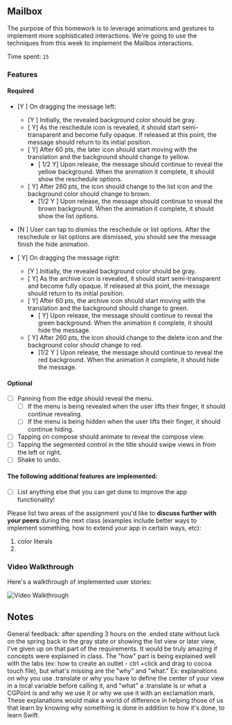 ## Mailbox

The purpose of this homework is to leverage animations and gestures to implement more sophisticated interactions. We're going to use the techniques from this week to implement the Mailbox interactions.

Time spent: `15`

### Features

#### Required

- [Y ] On dragging the message left:
  - [Y ] Initially, the revealed background color should be gray.
  - [ Y] As the reschedule icon is revealed, it should start semi-transparent and become fully opaque. If released at this point, the message should return to its initial position.
  - [ Y] After 60 pts, the later icon should start moving with the translation and the background should change to yellow.
    - [ 1/2 Y] Upon release, the message should continue to reveal the yellow background. When the animation it complete, it should show the reschedule options.
  - [ Y] After 260 pts, the icon should change to the list icon and the background color should change to brown.
    - [1/2 Y ] Upon release, the message should continue to reveal the brown background. When the animation it complete, it should show the list options.

- [N ] User can tap to dismiss the reschedule or list options. After the reschedule or list options are dismissed, you should see the message finish the hide animation.
- [ Y] On dragging the message right:
  - [Y ] Initially, the revealed background color should be gray.
  - [ Y] As the archive icon is revealed, it should start semi-transparent and become fully opaque. If released at this point, the message should return to its initial position.
  - [ Y] After 60 pts, the archive icon should start moving with the translation and the background should change to green.
    - [ Y] Upon release, the message should continue to reveal the green background. When the animation it complete, it should hide the message.
  - [ Y] After 260 pts, the icon should change to the delete icon and the background color should change to red.
    - [1/2 Y ] Upon release, the message should continue to reveal the red background. When the animation it complete, it should hide the message.


#### Optional

- [ ] Panning from the edge should reveal the menu.
  - [ ] If the menu is being revealed when the user lifts their finger, it should continue revealing.
  - [ ] If the menu is being hidden when the user lifts their finger, it should continue hiding.
- [ ] Tapping on compose should animate to reveal the compose view.
- [ ] Tapping the segmented control in the title should swipe views in from the left or right.
- [ ] Shake to undo.

#### The following **additional** features are implemented:

- [ ] List anything else that you can get done to improve the app functionality!

Please list two areas of the assignment you'd like to **discuss further with your peers** during the next class (examples include better ways to implement something, how to extend your app in certain ways, etc):

1. color literals
2. 

### Video Walkthrough 

Here's a walkthrough of implemented user stories:

<img src='http://i.imgur.com/nXRewib.gif' title='Video Walkthrough' width='' alt='Video Walkthrough' />



## Notes

General feedback: after spending 3 hours on the .ended state without luck on the spring back in the gray state or showing the list view or later view, I've given up on that part of the requirements. It would be truly amazing if concepts were explained in class. The "how" part is being explained well with the labs (ex: how to create an outlet - ctrl +click and drag to cocoa touch file), but what's missing are the "why" and "what." Ex: explanations on why you use .translate or why you have to define the center of your view in a local variable before calling it, and "what" a .translate is or what a CGPoint is and why we use it or why we use it with an exclamation mark. These explanations would make a world of difference in helping those of us that learn by knowing why something is done in addition to how it's done, to learn Swift.

